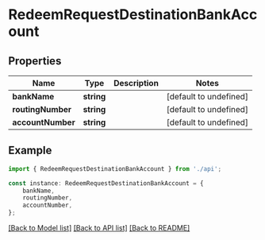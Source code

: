 # RedeemRequestDestinationBankAccount


## Properties

Name | Type | Description | Notes
------------ | ------------- | ------------- | -------------
**bankName** | **string** |  | [default to undefined]
**routingNumber** | **string** |  | [default to undefined]
**accountNumber** | **string** |  | [default to undefined]

## Example

```typescript
import { RedeemRequestDestinationBankAccount } from './api';

const instance: RedeemRequestDestinationBankAccount = {
    bankName,
    routingNumber,
    accountNumber,
};
```

[[Back to Model list]](../README.md#documentation-for-models) [[Back to API list]](../README.md#documentation-for-api-endpoints) [[Back to README]](../README.md)
